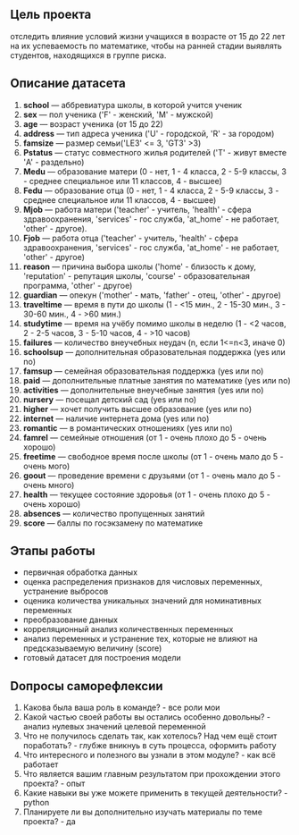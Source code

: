 ## Цель проекта ##
отследить влияние условий жизни учащихся в возрасте от 15 до 22 лет на их успеваемость по математике, чтобы на ранней стадии выявлять студентов, находящихся в группе риска.

## Описание датасета ##

1. __school__ — аббревиатура школы, в которой учится ученик
2. __sex__ — пол ученика ('F' - женский, 'M' - мужской)
3. __age__ — возраст ученика (от 15 до 22)
4. __address__ — тип адреса ученика ('U' - городской, 'R' - за городом)
5. __famsize__ — размер семьи('LE3' <= 3, 'GT3' >3)
6. __Pstatus__ — статус совместного жилья родителей ('T' - живут вместе 'A' - раздельно)
7. __Medu__ — образование матери (0 - нет, 1 - 4 класса, 2 - 5-9 классы, 3 - среднее специальное или 11 классов, 4 - высшее)
8. __Fedu__ — образование отца (0 - нет, 1 - 4 класса, 2 - 5-9 классы, 3 - среднее специальное или 11 классов, 4 - высшее)
9. __Mjob__ — работа матери ('teacher' - учитель, 'health' - сфера здравоохранения, 'services' - гос служба, 'at_home' - не работает, 'other' - другое).
10. __Fjob__ — работа отца ('teacher' - учитель, 'health' - сфера здравоохранения, 'services' - гос служба, 'at_home' - не работает, 'other' - другое)
11. __reason__ — причина выбора школы ('home' - близость к дому, 'reputation' - репутация школы, 'course' - образовательная программа, 'other' - другое)
12. __guardian__ — опекун ('mother' - мать, 'father' - отец, 'other' - другое)
13. __traveltime__ — время в пути до школы (1 - <15 мин., 2 - 15-30 мин., 3 - 30-60 мин., 4 - >60 мин.)
14. __studytime__ — время на учёбу помимо школы в неделю (1 - <2 часов, 2 - 2-5 часов, 3 - 5-10 часов, 4 - >10 часов)
15. __failures__ — количество внеучебных неудач (n, если 1<=n<3, иначе 0)
16. __schoolsup__ — дополнительная образовательная поддержка (yes или no)
17. __famsup__ — семейная образовательная поддержка (yes или no)
18. __paid__ — дополнительные платные занятия по математике (yes или no)
19. __activities__ — дополнительные внеучебные занятия (yes или no)
20. __nursery__ — посещал детский сад (yes или no)
21. __higher__ — хочет получить высшее образование (yes или no)
22. __internet__ — наличие интернета дома (yes или no)
23. __romantic__ — в романтических отношениях (yes или no)
24. __famrel__ — семейные отношения (от 1 - очень плохо до 5 - очень хорошо)
25. __freetime__ — свободное время после школы (от 1 - очень мало до 5 - очень мого)
26. __goout__ — проведение времени с друзьями (от 1 - очень мало до 5 - очень много)
27. __health__ — текущее состояние здоровья (от 1 - очень плохо до 5 - очень хорошо)
28. __absences__ — количество пропущенных занятий
29. __score__ — баллы по госэкзамену по математике

## Этапы работы ##
* первичная обработка данных
* оценка распределения признаков для числовых переменных, устранение выбросов
* оценика количества уникальных значений для номинативных переменных
* преобразование данных
* корреляционный анализ количественных переменных
* анализ переменных и устранение тех, которые не влияют на предсказываемую величину (score)
* готовый датасет для построения модели

## Dопросы саморефлексии ##
1. Какова была ваша роль в команде? - все роли мои
2. Какой частью своей работы вы остались особенно довольны? - анализ нулевых значений целевой переменной
3. Что не получилось сделать так, как хотелось? Над чем ещё стоит поработать? - глубже вникнуь в суть процесса, оформить работу
4. Что интересного и полезного вы узнали в этом модуле? - как всё работает
5. Что является вашим главным результатом при прохождении этого проекта? - опыт
6. Какие навыки вы уже можете применить в текущей деятельности? - python
7. Планируете ли вы дополнительно изучать материалы по теме проекта? - да

